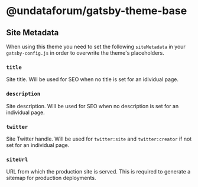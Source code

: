 # @undataforum/gatsby-theme-base

## Site Metadata

When using this theme you need to set the following `siteMetadata` in your `gatsby-config.js` in order to overwrite the theme's placeholders.

### `title`

Site title. Will be used for SEO when no title is set for an idividual page.

### `description`

Site description. Will be used for SEO when no description is set for an individual page.

### `twitter`

Site Twitter handle. Will be used for `twitter:site` and `twitter:creator` if not set for an individual page.

### `siteUrl`

URL from which the production site is served. This is required to generate a sitemap for production deployments.
